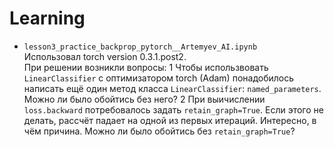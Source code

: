 # Learning
* `lesson3_practice_backprop_pytorch__Artemyev_AI.ipynb` <br> Использовал torch version 0.3.1.post2. <br> При решении возникли вопросы:
1 Чтобы использвовать `LinearClassifier` с оптимизатором torch (Adam) понадобилось написать ещё один метод класса `LinearClassifier`: `named_parameters`.  Можно ли было обойтись без него?
2 При выичислении `loss.backward` потребовалось задать `retain_graph=True`. Если этого не делать, рассчёт падает на одной из первых итераций. Интересно, в чём причина. Можно ли было обойтись без `retain_graph=True`?

